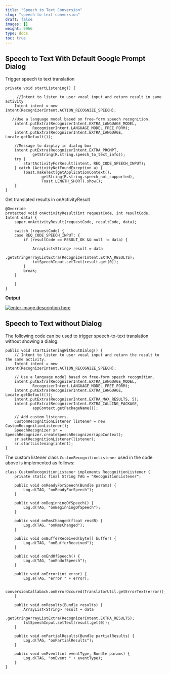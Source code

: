 ```yaml
---
title: "Speech to Text Conversion"
slug: "speech-to-text-conversion"
draft: false
images: []
weight: 9966
type: docs
toc: true
---
```


## Speech to Text With Default Google Prompt Dialog
Trigger speech to text translation 

    private void startListening() {

         //Intent to listen to user vocal input and return result in same activity
        Intent intent = new Intent(RecognizerIntent.ACTION_RECOGNIZE_SPEECH);
        
       //Use a language model based on free-form speech recognition.
        intent.putExtra(RecognizerIntent.EXTRA_LANGUAGE_MODEL,
                RecognizerIntent.LANGUAGE_MODEL_FREE_FORM);
        intent.putExtra(RecognizerIntent.EXTRA_LANGUAGE, Locale.getDefault());

        //Message to display in dialog box
        intent.putExtra(RecognizerIntent.EXTRA_PROMPT,
                getString(R.string.speech_to_text_info));
        try {
            startActivityForResult(intent, REQ_CODE_SPEECH_INPUT);
        } catch (ActivityNotFoundException a) {
            Toast.makeText(getApplicationContext(),
                    getString(R.string.speech_not_supported),
                    Toast.LENGTH_SHORT).show();
        }
    }
 

Get translated results in onActivityResult
   
    @Override
    protected void onActivityResult(int requestCode, int resultCode, Intent data) {
        super.onActivityResult(requestCode, resultCode, data);
 
        switch (requestCode) {
        case REQ_CODE_SPEECH_INPUT: {
            if (resultCode == RESULT_OK && null != data) {
 
                ArrayList<String> result = data
                        .getStringArrayListExtra(RecognizerIntent.EXTRA_RESULTS);
                txtSpeechInput.setText(result.get(0));
            }
            break;
        }
 
        }
    }

**Output**

[![enter image description here][1]][1]


  [1]: http://i.stack.imgur.com/Fc98I.png

## Speech to Text without Dialog
The following code can be used to trigger speech-to-text translation without showing a dialog:

    public void startListeningWithoutDialog() {
        // Intent to listen to user vocal input and return the result to the same activity.
        Intent intent = new Intent(RecognizerIntent.ACTION_RECOGNIZE_SPEECH);
    
        // Use a language model based on free-form speech recognition.
        intent.putExtra(RecognizerIntent.EXTRA_LANGUAGE_MODEL,
                RecognizerIntent.LANGUAGE_MODEL_FREE_FORM);
        intent.putExtra(RecognizerIntent.EXTRA_LANGUAGE, Locale.getDefault());
        intent.putExtra(RecognizerIntent.EXTRA_MAX_RESULTS, 5);
        intent.putExtra(RecognizerIntent.EXTRA_CALLING_PACKAGE,
                appContext.getPackageName());

        // Add custom listeners.
        CustomRecognitionListener listener = new CustomRecognitionListener();
        SpeechRecognizer sr = SpeechRecognizer.createSpeechRecognizer(appContext);
        sr.setRecognitionListener(listener);
        sr.startListening(intent);
    }
    
The custom listener class `CustomRecognitionListener` used in the code above is implemented as follows:

    class CustomRecognitionListener implements RecognitionListener {
        private static final String TAG = "RecognitionListener";

        public void onReadyForSpeech(Bundle params) {
            Log.d(TAG, "onReadyForSpeech");
        }

        public void onBeginningOfSpeech() {
            Log.d(TAG, "onBeginningOfSpeech");
        }

        public void onRmsChanged(float rmsdB) {
            Log.d(TAG, "onRmsChanged");
        }

        public void onBufferReceived(byte[] buffer) {
            Log.d(TAG, "onBufferReceived");
        }

        public void onEndOfSpeech() {
            Log.d(TAG, "onEndofSpeech");
        }

        public void onError(int error) {
            Log.e(TAG, "error " + error);

            conversionCallaback.onErrorOccured(TranslatorUtil.getErrorText(error));
        }

        public void onResults(Bundle results) {
            ArrayList<String> result = data
                    .getStringArrayListExtra(RecognizerIntent.EXTRA_RESULTS);
            txtSpeechInput.setText(result.get(0));
        }

        public void onPartialResults(Bundle partialResults) {
            Log.d(TAG, "onPartialResults");
        }

        public void onEvent(int eventType, Bundle params) {
            Log.d(TAG, "onEvent " + eventType);
        }
    }


